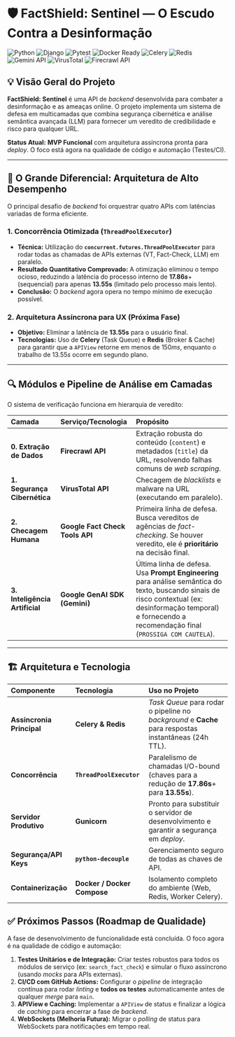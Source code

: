 # 🛡️ FactShield: Sentinel — O Escudo Contra a Desinformação
<div>
  <img src="https://img.shields.io/badge/Python-3.11+-blue?style=for-the-badge&logo=python&logoColor=white" alt="Python">
  <img src="https://img.shields.io/badge/Django-5.0-green?style=for-the-badge&logo=django&logoColor=white" alt="Django">
  <img src="https://img.shields.io/badge/Pytest-Testing-blueviolet?style=for-the-badge&logo=pytest&logoColor=white" alt="Pytest">
  <img src="https://img.shields.io/badge/Docker-Ready-blue?style=for-the-badge&logo=docker&logoColor=white" alt="Docker Ready">
  <img src="https://img.shields.io/badge/Queue-Celery-darkgreen?style=for-the-badge&logo=celery&logoColor=white" alt="Celery">
  <img src="https://img.shields.io/badge/Cache%2FBroker-Redis-red?style=for-the-badge&logo=redis&logoColor=white" alt="Redis">
  <img src="https://img.shields.io/badge/AI%20Analysis-Gemini%20API-informational?style=for-the-badge&logo=google&logoColor=white" alt="Gemini API">
  <img src="https://img.shields.io/badge/Security-VirusTotal-darkblue?style=for-the-badge&logo=virustotal&logoColor=white" alt="VirusTotal">
  <img src="https://img.shields.io/badge/Scraping-Firecrawl-orange?style=for-the-badge" alt="Firecrawl API">
</div>

## 💡 Visão Geral do Projeto

**FactShield: Sentinel** é uma API de *backend* desenvolvida para combater a desinformação e as ameaças online. O projeto implementa um sistema de defesa em multicamadas que combina segurança cibernética e análise semântica avançada (LLM) para fornecer um veredito de credibilidade e risco para qualquer URL.

**Status Atual:** **MVP Funcional** com arquitetura assíncrona pronta para *deploy*. O foco está agora na qualidade de código e automação (Testes/CI).

---

## 🚀 O Grande Diferencial: Arquitetura de Alto Desempenho

O principal desafio de *backend* foi orquestrar quatro APIs com latências variadas de forma eficiente.

### 1. Concorrência Otimizada (`ThreadPoolExecutor`)

* **Técnica:** Utilização do **`concurrent.futures.ThreadPoolExecutor`** para rodar todas as chamadas de APIs externas (VT, Fact-Check, LLM) em paralelo.
* **Resultado Quantitativo Comprovado:** A otimização eliminou o tempo ocioso, reduzindo a latência do processo interno de **$17.86s$**+ (sequencial) para apenas **$\mathbf{13.55s}$** (limitado pelo processo mais lento).
* **Conclusão:** O *backend* agora opera no tempo mínimo de execução possível.

### 2. Arquitetura Assíncrona para UX (Próxima Fase)

* **Objetivo:** Eliminar a latência de $\mathbf{13.55s}$ para o usuário final.
* **Tecnologias:** Uso de **Celery** (Task Queue) e **Redis** (Broker & Cache) para garantir que a `APIView` retorne em menos de $150ms$, enquanto o trabalho de $13.55s$ ocorre em segundo plano.

---

## 🔍 Módulos e Pipeline de Análise em Camadas

O sistema de verificação funciona em hierarquia de veredito:

| Camada | Serviço/Tecnologia | Propósito |
| :--- | :--- | :--- |
| **0. Extração de Dados** | **Firecrawl API** | Extração robusta do conteúdo (`content`) e metadados (`title`) da URL, resolvendo falhas comuns de *web scraping*. |
| **1. Segurança Cibernética** | **VirusTotal API** | Checagem de *blacklists* e malware na URL (executando em paralelo). |
| **2. Checagem Humana** | **Google Fact Check Tools API** | Primeira linha de defesa. Busca vereditos de agências de *fact-checking*. Se houver veredito, ele é **prioritário** na decisão final. |
| **3. Inteligência Artificial** | **Google GenAI SDK (Gemini)** | Última linha de defesa. Usa **Prompt Engineering** para análise semântica do texto, buscando sinais de risco contextual (ex: desinformação temporal) e fornecendo a recomendação final (`PROSSIGA COM CAUTELA`). |

---

## 🏗️ Arquitetura e Tecnologia

| Componente | Tecnologia | Uso no Projeto |
| :--- | :--- | :--- |
| **Assincronia Principal** | **Celery & Redis** | *Task Queue* para rodar o pipeline no *background* e **Cache** para respostas instantâneas (24h TTL). |
| **Concorrência** | **`ThreadPoolExecutor`** | Paralelismo de chamadas I/O-bound (chaves para a redução de $\mathbf{17.86s}$+ para $\mathbf{13.55s}$). |
| **Servidor Produtivo** | **Gunicorn** | Pronto para substituir o servidor de desenvolvimento e garantir a segurança em *deploy*. |
| **Segurança/API Keys** | **`python-decouple`** | Gerenciamento seguro de todas as chaves de API. |
| **Containerização** | **Docker / Docker Compose** | Isolamento completo do ambiente (Web, Redis, Worker Celery). |

## ✅ Próximos Passos (Roadmap de Qualidade)

A fase de desenvolvimento de funcionalidade está concluída. O foco agora é na qualidade de código e automação:

1.  **Testes Unitários e de Integração:** Criar testes robustos para todos os módulos de serviço (ex: `search_fact_check`) e simular o fluxo assíncrono (usando *mocks* para APIs externas).
2.  **CI/CD com GitHub Actions:** Configurar o *pipeline* de integração contínua para rodar *linting* e **todos os testes** automaticamente antes de qualquer *merge* para `main`.
3.  **APIView e Caching:** Implementar a `APIView` de status e finalizar a lógica de *caching* para encerrar a fase de *backend*.
4.  **WebSockets (Melhoria Futura):** Migrar o *polling* de status para WebSockets para notificações em tempo real.
